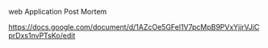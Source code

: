 web Application Post Mortem

https://docs.google.com/document/d/1AZcOe5GFel1V7pcMpB9PVxYjjrVJiCprDxs1nvPTsKo/edit